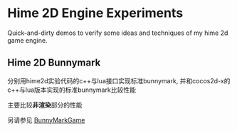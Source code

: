 # Hime 2D Engine Experiments

Quick-and-dirty demos to verify some ideas and techniques of my hime 2d game engine.

## Hime 2D Bunnymark

分别用hime2d实验代码的c++与lua接口实现标准bunnymark, 并和cocos2d-x的c++与lua版本实现的标准bunnymark比较性能

主要比较**非渲染**部分的性能

另请参见 [BunnyMarkGame](https://github.com/re-esper/BunnyMarkGame)

